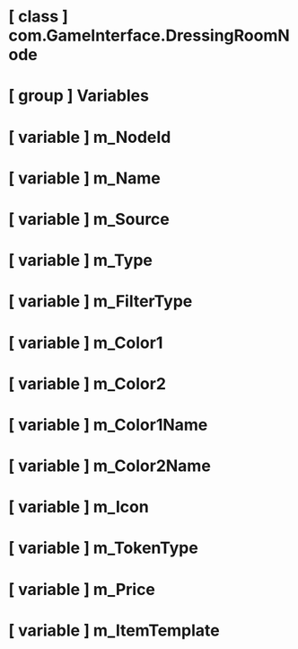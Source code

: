 # [ class ] com.GameInterface.DressingRoomNode

# [ group ] Variables

# [ variable ] m_NodeId

# [ variable ] m_Name

# [ variable ] m_Source

# [ variable ] m_Type

# [ variable ] m_FilterType

# [ variable ] m_Color1

# [ variable ] m_Color2

# [ variable ] m_Color1Name

# [ variable ] m_Color2Name

# [ variable ] m_Icon

# [ variable ] m_TokenType

# [ variable ] m_Price

# [ variable ] m_ItemTemplate

